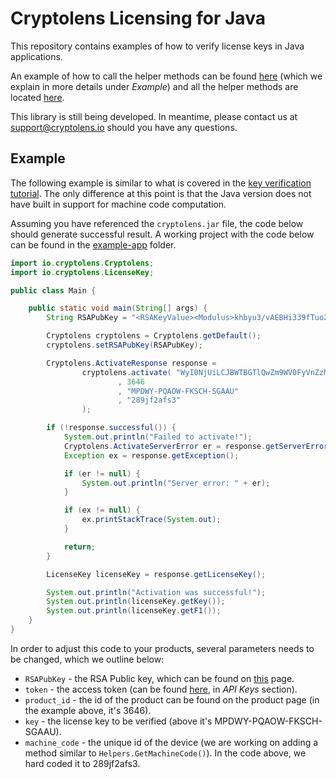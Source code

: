# Cryptolens Licensing for Java

This repository contains examples of how to verify license keys in Java applications.

An example of how to call the helper methods can be found [here](https://github.com/Cryptolens/cryptolens-java/blob/master/src/main/java/io/cryptolens/App.java) (which we explain in more details under *Example*)
and all the helper methods are located [here](https://github.com/Cryptolens/cryptolens-java/tree/master/src/main/java/io/cryptolens).

This library is still being developed. In meantime, please contact us at support@cryptolens.io should you have any questions.

## Example
The following example is similar to what is covered in the [key verification tutorial](https://help.cryptolens.io/examples/key-verification). The only difference at this point is that the Java version does not have built in support for machine code computation.

Assuming you have referenced the `cryptolens.jar` file, the code below should generate successful result. A working project with the code below can be found in the [example-app](https://github.com/Cryptolens/cryptolens-java/tree/master/example-app) folder.

```java
import io.cryptolens.Cryptolens;
import io.cryptolens.LicenseKey;

public class Main {

    public static void main(String[] args) {
        String RSAPubKey = "<RSAKeyValue><Modulus>khbyu3/vAEBHi339fTuo2nUaQgSTBj0jvpt5xnLTTF35FLkGI+5Z3wiKfnvQiCLf+5s4r8JB/Uic/i6/iNjPMILlFeE0N6XZ+2pkgwRkfMOcx6eoewypTPUoPpzuAINJxJRpHym3V6ZJZ1UfYvzRcQBD/lBeAYrvhpCwukQMkGushKsOS6U+d+2C9ZNeP+U+uwuv/xu8YBCBAgGb8YdNojcGzM4SbCtwvJ0fuOfmCWZvUoiumfE4x7rAhp1pa9OEbUe0a5HL+1v7+JLBgkNZ7Z2biiHaM6za7GjHCXU8rojatEQER+MpgDuQV3ZPx8RKRdiJgPnz9ApBHFYDHLDzDw==</Modulus><Exponent>AQAB</Exponent></RSAKeyValue>";

        Cryptolens cryptolens = Cryptolens.getDefault();
        cryptolens.setRSAPubKey(RSAPubKey);

        Cryptolens.ActivateResponse response =
                cryptolens.activate( "WyI0NjUiLCJBWTBGTlQwZm9WV0FyVnZzMEV1Mm9LOHJmRDZ1SjF0Vk52WTU0VzB2Il0="
                        , 3646
                        , "MPDWY-PQAOW-FKSCH-SGAAU"
                        , "289jf2afs3"
                );

        if (!response.successful()) {
            System.out.println("Failed to activate!");
            Cryptolens.ActivateServerError er = response.getServerError();
            Exception ex = response.getException();

            if (er != null) {
                System.out.println("Server error: " + er);
            }

            if (ex != null) {
                ex.printStackTrace(System.out);
            }

            return;
        }

        LicenseKey licenseKey = response.getLicenseKey();

        System.out.println("Activation was successful!");
        System.out.println(licenseKey.getKey());
        System.out.println(licenseKey.getF1());
    }
}
```

In order to adjust this code to your products, several parameters needs to be changed, which we outline below:

* `RSAPubKey` - the RSA Public key, which can be found on [this](https://app.cryptolens.io/docs/api/v3/QuickStart#api-keys) page.
* `token` - the access token (can be found [here](https://app.cryptolens.io/docs/api/v3/QuickStart#api-keys), in *API Keys* section).
* `product_id` - the id of the product can be found on the product page (in the example above, it's 3646).
* `key` - the license key to be verified (above it's MPDWY-PQAOW-FKSCH-SGAAU).
* `machine_code` - the unique id of the device (we are working on adding a method similar to `Helpers.GetMachineCode()`). In the code above, we hard coded it to 289jf2afs3.


